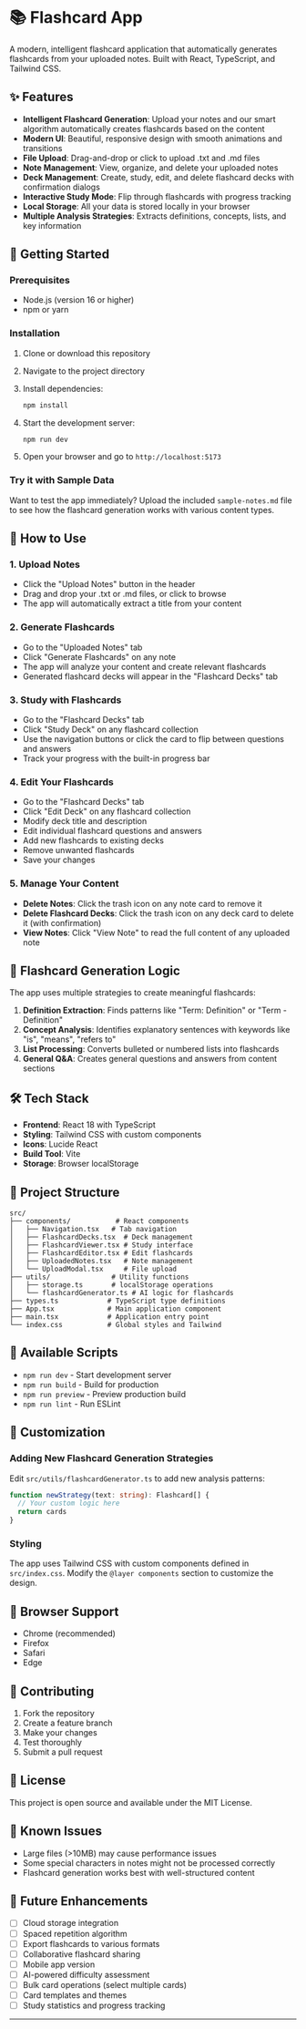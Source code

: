 # 📚 Flashcard App

A modern, intelligent flashcard application that automatically generates flashcards from your uploaded notes. Built with React, TypeScript, and Tailwind CSS.

## ✨ Features

- **Intelligent Flashcard Generation**: Upload your notes and our smart algorithm automatically creates flashcards based on the content
- **Modern UI**: Beautiful, responsive design with smooth animations and transitions
- **File Upload**: Drag-and-drop or click to upload .txt and .md files
- **Note Management**: View, organize, and delete your uploaded notes
- **Deck Management**: Create, study, edit, and delete flashcard decks with confirmation dialogs
- **Interactive Study Mode**: Flip through flashcards with progress tracking
- **Local Storage**: All your data is stored locally in your browser
- **Multiple Analysis Strategies**: Extracts definitions, concepts, lists, and key information

## 🚀 Getting Started

### Prerequisites

- Node.js (version 16 or higher)
- npm or yarn

### Installation

1. Clone or download this repository
2. Navigate to the project directory
3. Install dependencies:
   ```bash
   npm install
   ```

4. Start the development server:
   ```bash
   npm run dev
   ```

5. Open your browser and go to `http://localhost:5173`

### Try it with Sample Data

Want to test the app immediately? Upload the included `sample-notes.md` file to see how the flashcard generation works with various content types.

## 🎯 How to Use

### 1. Upload Notes
- Click the "Upload Notes" button in the header
- Drag and drop your .txt or .md files, or click to browse
- The app will automatically extract a title from your content

### 2. Generate Flashcards
- Go to the "Uploaded Notes" tab
- Click "Generate Flashcards" on any note
- The app will analyze your content and create relevant flashcards
- Generated flashcard decks will appear in the "Flashcard Decks" tab

### 3. Study with Flashcards
- Go to the "Flashcard Decks" tab
- Click "Study Deck" on any flashcard collection
- Use the navigation buttons or click the card to flip between questions and answers
- Track your progress with the built-in progress bar

### 4. Edit Your Flashcards
- Go to the "Flashcard Decks" tab
- Click "Edit Deck" on any flashcard collection
- Modify deck title and description
- Edit individual flashcard questions and answers
- Add new flashcards to existing decks
- Remove unwanted flashcards
- Save your changes

### 5. Manage Your Content
- **Delete Notes**: Click the trash icon on any note card to remove it
- **Delete Flashcard Decks**: Click the trash icon on any deck card to delete it (with confirmation)
- **View Notes**: Click "View Note" to read the full content of any uploaded note

## 🧠 Flashcard Generation Logic

The app uses multiple strategies to create meaningful flashcards:

1. **Definition Extraction**: Finds patterns like "Term: Definition" or "Term - Definition"
2. **Concept Analysis**: Identifies explanatory sentences with keywords like "is", "means", "refers to"
3. **List Processing**: Converts bulleted or numbered lists into flashcards
4. **General Q&A**: Creates general questions and answers from content sections

## 🛠 Tech Stack

- **Frontend**: React 18 with TypeScript
- **Styling**: Tailwind CSS with custom components
- **Icons**: Lucide React
- **Build Tool**: Vite
- **Storage**: Browser localStorage

## 📁 Project Structure

```
src/
├── components/           # React components
│   ├── Navigation.tsx   # Tab navigation
│   ├── FlashcardDecks.tsx  # Deck management
│   ├── FlashcardViewer.tsx # Study interface
│   ├── FlashcardEditor.tsx # Edit flashcards
│   ├── UploadedNotes.tsx   # Note management
│   └── UploadModal.tsx     # File upload
├── utils/               # Utility functions
│   ├── storage.ts       # localStorage operations
│   └── flashcardGenerator.ts # AI logic for flashcards
├── types.ts            # TypeScript type definitions
├── App.tsx             # Main application component
├── main.tsx            # Application entry point
└── index.css           # Global styles and Tailwind
```

## 🔧 Available Scripts

- `npm run dev` - Start development server
- `npm run build` - Build for production
- `npm run preview` - Preview production build
- `npm run lint` - Run ESLint

## 🎨 Customization

### Adding New Flashcard Generation Strategies

Edit `src/utils/flashcardGenerator.ts` to add new analysis patterns:

```typescript
function newStrategy(text: string): Flashcard[] {
  // Your custom logic here
  return cards
}
```

### Styling

The app uses Tailwind CSS with custom components defined in `src/index.css`. Modify the `@layer components` section to customize the design.

## 📱 Browser Support

- Chrome (recommended)
- Firefox
- Safari
- Edge

## 🤝 Contributing

1. Fork the repository
2. Create a feature branch
3. Make your changes
4. Test thoroughly
5. Submit a pull request

## 📄 License

This project is open source and available under the MIT License.

## 🐛 Known Issues

- Large files (>10MB) may cause performance issues
- Some special characters in notes might not be processed correctly
- Flashcard generation works best with well-structured content

## 🚀 Future Enhancements

- [ ] Cloud storage integration
- [ ] Spaced repetition algorithm  
- [ ] Export flashcards to various formats
- [ ] Collaborative flashcard sharing
- [ ] Mobile app version
- [ ] AI-powered difficulty assessment
- [ ] Bulk card operations (select multiple cards)
- [ ] Card templates and themes
- [ ] Study statistics and progress tracking

---